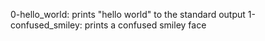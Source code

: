 0-hello_world: prints "hello world" to the standard output
1-confused_smiley: prints a confused smiley face
